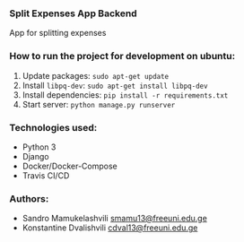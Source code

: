 ### Split Expenses App Backend
App for splitting expenses

### How to run the project for development on ubuntu:
1. Update packages: `sudo apt-get update`
2. Install `libpq-dev`: `sudo apt-get install libpq-dev`
3. Install dependencies: `pip install -r requirements.txt`
4. Start server: `python manage.py runserver`

### Technologies used:
* Python 3
* Django
* Docker/Docker-Compose
* Travis CI/CD

### Authors:
* Sandro Mamukelashvili smamu13@freeuni.edu.ge
* Konstantine Dvalishvili cdval13@freeuni.edu.ge 